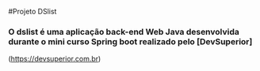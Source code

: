 #Projeto DSlist

### O dslist é uma aplicação back-end Web Java desenvolvida durante o mini curso Spring boot realizado pelo [DevSuperior]
(https://devsuperior.com.br)
